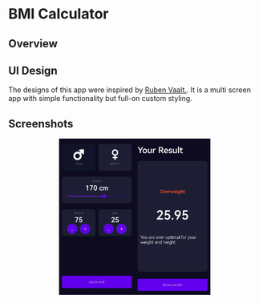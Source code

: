 # BMI Calculator

## Overview


## UI Design
The designs of this app were inspired by [Ruben Vaalt.](https://dribbble.com/shots/4585382-Simple-BMI-Calculator). It is a multi screen app with simple functionality but full-on custom styling.

## Screenshots
<div style="display: flex; justify-content: center;">
  <img src="images/mainscreen.jpg" alt="Main Screen" style="max-width: 30%;">
  <img src="images/resultscreen.jpg" alt="Result Screen" style="max-width: 30%;">
</div>





